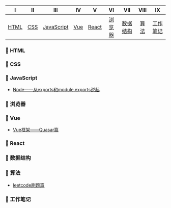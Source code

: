 |       Ⅰ        |      Ⅱ       |             Ⅲ              |      Ⅳ       |        Ⅴ         |         VI         |            VII             |         VIII          |       IX       |
| :------------: | :----------: | :------------------------: | :----------: | :--------------: | :----------------: | :------------------------: | :-------------------: | :------------: |
| [HTML](#-html) | [CSS](#-css) | [JavaScript](#-javascript) | [Vue](#-vue) | [React](#-react) | [浏览器](#-浏览器) | [数据结构](#-数据结构) | [算法](#-算法) | [工作笔记](#-工作笔记) |
### 🙆 HTML



### 🙋 CSS



### 💁 JavaScript

- [Node——从exports和module.exports说起](https://github.com/Guanrui1/GuanruiBlog/blob/master/JavaScript/Node%E2%80%94%E2%80%94%E4%BB%8Eexports%E5%92%8Cmodule.exports%E8%AF%B4%E8%B5%B7.md) 


### 🙎 浏览器



### 💆 Vue

- [Vue框架——Quasar篇](https://github.com/Guanrui1/GuanruiBlog/blob/master/Vue/Vue%E6%A1%86%E6%9E%B6%E2%80%94%E2%80%94Quasar%E7%AF%87.md)


### 💇 React



### 💪 数据结构



### 👴 算法

- [leetcode刷题篇](https://github.com/Guanrui1/GuanruiBlog/tree/master/%E7%AE%97%E6%B3%95/leetcode%E5%88%B7%E9%A2%98)

### 📓 工作笔记

